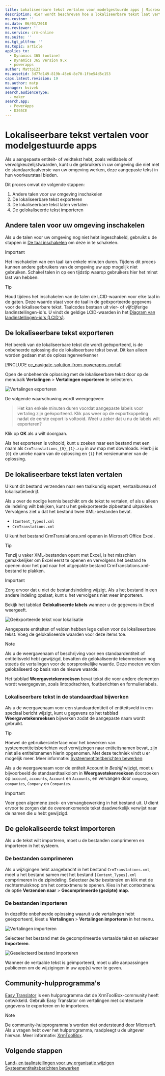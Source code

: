 ```yaml
---
title: Lokaliseerbare tekst vertalen voor modelgestuurde apps | MicrosoftDocs
description: Hier wordt beschreven hoe u lokaliseerbare tekst laat vertalen om meerdere talen te ondersteunen
ms.custom: ''
ms.date: 06/03/2018
ms.reviewer: ''
ms.service: crm-online
ms.suite: ''
ms.tgt_pltfrm: ''
ms.topic: article
applies_to:
  - Dynamics 365 (online)
  - Dynamics 365 Version 9.x
  - powerapps
author: Mattp123
ms.assetid: 3d77d149-819b-45e6-8e70-1fbe54d5c153
caps.latest.revision: 19
ms.author: matp
manager: kvivek
search.audienceType:
  - maker
search.app:
  - PowerApps
  - D365CE
---
```

# <a name="translate-localizable-text-for-model-driven-apps"></a>Lokaliseerbare tekst vertalen voor modelgestuurde apps

Als u aangepaste entiteit- of veldtekst hebt, zoals veldlabels of vervolgkeuzelijstwaarden, kunt u de gebruikers in uw omgeving die niet met de standaardtaalversie van uw omgeving werken, deze aangepaste tekst in hun voorkeurstaal bieden. 

Dit proces omvat de volgende stappen:
1. Andere talen voor uw omgeving inschakelen
2. De lokaliseerbare tekst exporteren
3. De lokaliseerbare tekst laten vertalen
4. De gelokaliseerde tekst importeren

## <a name="enable-other-languages-for-your-environment"></a>Andere talen voor uw omgeving inschakelen

Als u de talen voor uw omgeving nog niet hebt ingeschakeld, gebruikt u de stappen in [De taal inschakelen](https://docs.microsoft.com/dynamics365/customer-engagement/admin/enable-languages) om deze in te schakelen.

> [!IMPORTANT]
> Het inschakelen van een taal kan enkele minuten duren. Tijdens dit proces kunnen andere gebruikers van de omgeving uw app mogelijk niet gebruiken. Schakel talen in op een tijdstip waarop gebruikers hier het minst last van hebben.

> [!TIP]
> Houd tijdens het inschakelen van de talen de LCID-waarden voor elke taal in de gaten. Deze waarde staat voor de taal in de geëxporteerde gegevens voor de lokaliseerbare tekst. Taalcodes bestaan uit vier- of vijfcijferige landinstellingen-id's. U vindt de geldige LCID-waarden in het [Diagram van landinstellingen-id's (LCID's)](http://go.microsoft.com/fwlink/?LinkId=122128).

## <a name="export-the-localizable-text"></a>De lokaliseerbare tekst exporteren

Het bereik van de lokaliseerbare tekst die wordt geëxporteerd, is de onbeheerde oplossing die de lokaliseerbare tekst bevat. Dit kan alleen worden gedaan met de oplossingenverkenner

[!INCLUDE [cc_navigate-solution-from-powerapps-portal](../../includes/cc_navigate-solution-from-powerapps-portal.md)]

Open de onbeheerde oplossing met de lokaliseerbare tekst door op de menubalk **Vertalingen** > **Vertalingen exporteren** te selecteren. 

![Vertalingen exporteren](media/export-localizable-text.png)

De volgende waarschuwing wordt weergegeven:
> Het kan enkele minuten duren voordat aangepaste labels voor vertaling zijn geëxporteerd. Klik pas weer op de exportkoppeling nadat de eerste export is voltooid. Weet u zeker dat u nu de labels wilt exporteren? 

Klik op **OK** als u wilt doorgaan.

Als het exporteren is voltooid, kunt u zoeken naar een bestand met een naam als `CrmTranslations_{0}_{1}.zip` in uw map met downloads. Hierbij is `{0}` de unieke naam van de oplossing en `{1}` het versienummer van de oplossing.

## <a name="get-the-localizable-text-translated"></a>De lokaliseerbare tekst laten vertalen

U kunt dit bestand verzenden naar een taalkundig expert, vertaalbureau of lokalisatiebedrijf.

Als u over de nodige kennis beschikt om de tekst te vertalen, of als u alleen de indeling wilt bekijken, kunt u het geëxporteerde zipbestand uitpakken. Vervolgens ziet u dat het bestand twee XML-bestanden bevat. 
 - `[Content_Types].xml`
 - `CrmTranslations.xml`

U kunt het bestand CrmTranslations.xml openen in Microsoft Office Excel.

> [!TIP]
> Tenzij u vaker XML-bestanden opent met Excel, is het misschien gemakkelijker om Excel eerst te openen en vervolgens het bestand te openen door het pad naar het uitgepakte bestand CrmTranslations.xml-bestand te plakken.

> [!IMPORTANT]
> Zorg ervoor dat u niet de bestandsindeling wijzigt. Als u het bestand in een andere indeling opslaat, kunt u het vervolgens niet weer importeren.

Bekijk het tabblad **Gelokaliseerde labels** wanneer u de gegevens in Excel weergeeft.

![Geëxporteerde tekst voor lokalisatie](media/localized-labels-tab-exported-languages.png)

Aangepaste entiteiten of velden hebben lege cellen voor de lokaliseerbare tekst. Voeg de gelokaliseerde waarden voor deze items toe.

> [!NOTE]
> Als u de weergavenaam of beschrijving voor een standaardentiteit of entiteitsveld hebt gewijzigd, bevatten de gelokaliseerde tekenreeksen nog steeds de vertalingen voor de oorspronkelijke waarde. Deze moeten worden gelokaliseerd op basis van de nieuwe waarde.

Het tabblad **Weergavetekenreeksen** bevat tekst die voor andere elementen wordt weergegeven, zoals lintopdrachten, foutberichten en formulierlabels.

### <a name="updating-localizable-text-in-the-base-language"></a>Lokaliseerbare tekst in de standaardtaal bijwerken

Als u de weergavenaam voor een standaardentiteit of entiteitsveld in een speciaal bericht wijzigt, kunt u gegevens op het tabblad **Weergavetekenreeksen** bijwerken zodat de aangepaste naam wordt gebruikt.

> [!TIP]
> Hoewel de gebruikersinterface voor het bewerken van systeementiteitsberichten veel verwijzingen naar entiteitsnamen bevat, zijn niet alle entiteitsnamen hierin opgenomen. Met deze techniek vindt u er mogelijk meer. Meer informatie: [Systeementiteitberichten bewerken](../common-data-service/edit-system-entity-messages.md)

Als u de weergavenaam voor de entiteit Account in *Bedrijf* wijzigt, moet u bijvoorbeeld de standaardtaalkolom in **Weergavetekenreeksen** doorzoeken op `account`, `accounts`, `Account` en `Accounts`, en vervangen door `company`, `companies`, `Company` en `Companies`.

> [!IMPORTANT]
> Voer geen algemene zoek- en vervangbewerking in het bestand uit. U dient ervoor te zorgen dat de overeenkomende tekst daadwerkelijk verwijst naar de namen die u hebt gewijzigd.


## <a name="import-the-localized-text"></a>De gelokaliseerde tekst importeren
Als u de tekst wilt importeren, moet u de bestanden comprimeren en importeren in het systeem.

### <a name="compress-the-files"></a>De bestanden comprimeren

Als u wijzigingen hebt aangebracht in het bestand `CrmTranslations.xml`, moet u het bestand samen met het bestand `[Content_Types].xml` comprimeren in de zipindeling. Selecteer *beide bestanden* en klik met de rechtermuisknop om het contextmenu te openen. Kies in het contextmenu de optie **Verzenden naar** > **Gecomprimeerde (gezipte) map**.

### <a name="import-the-files"></a>De bestanden importeren

In dezelfde onbeheerde oplossing waaruit u de vertalingen hebt geëxporteerd, kiest u **Vertalingen** > **Vertalingen importeren** in het menu. 

![Vertalingen importeren](media/import-translations.png)

Selecteer het bestand met de gecomprimeerde vertaalde tekst en selecteer **Importeren**.

![Geselecteerd bestand importeren](media/import-translated-text-dialog.png)

Wanneer de vertaalde tekst is geïmporteerd, moet u alle aanpassingen publiceren om de wijzigingen in uw app(s) weer te geven.

## <a name="community-tools"></a>Community-hulpprogramma's

[Easy Translator](https://www.xrmtoolbox.com/plugins/MsCrmTools.Translator/) is een hulpprogramma dat de XrmToolBox-community heeft ontwikkeld. Gebruik Easy Translator om vertalingen met contextuele gegevens te exporteren en te importeren. 

> [!NOTE]
> De community-hulpprogramma's worden niet ondersteund door Microsoft.
> Als u vragen hebt over het hulpprogramma, raadpleegt u de uitgever hiervan. Meer informatie: [XrmToolBox](https://www.xrmtoolbox.com).


## <a name="next-steps"></a>Volgende stappen
[Land- en taalinstellingen voor uw organisatie wijzigen](https://docs.microsoft.com/dynamics365/customer-engagement/admin/enable-languages)<br />
[Systeementiteitsberichten bewerken](../common-data-service/edit-system-entity-messages.md)

